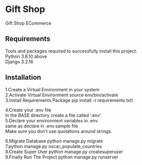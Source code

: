 # Gift Shop
Gift Shop ECommerce

## Requirements
Tools and packages required to successfully install this project.\
Python 3.8.10 above\
Django 3.2.16

## Installation
1.Create a Virtual Environment in your system\
2.Activate Virtual Environment source env/bin/activate\
3.Install Requirements Package pip install -r requirements.txt\

4.Create your .env file\
In the BASE directory  create a file called ‘.env’\
5.Declare your environment variables in .env\
  same as declare in .env.sample file\
Make sure you don’t use quotations around strings.


6.Migrate Database python manage.py migrate\
7.python manage.py oscar_populate_countries\
8.Create Super User python manage.py createsuperuser\
9.Finally Run The Project python manage.py runserver

